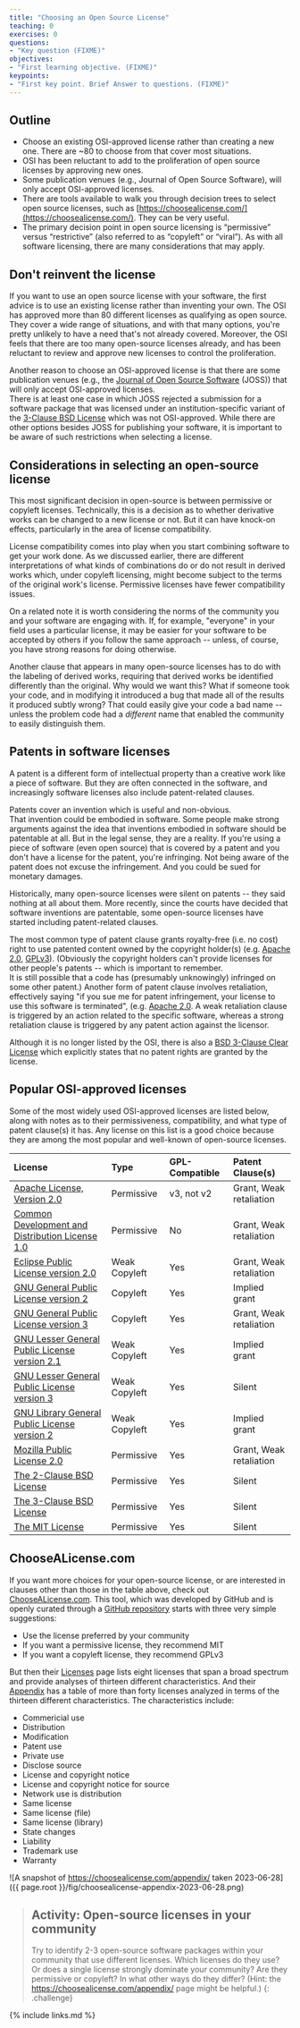 ```yaml
---
title: "Choosing an Open Source License"
teaching: 0
exercises: 0
questions:
- "Key question (FIXME)"
objectives:
- "First learning objective. (FIXME)"
keypoints:
- "First key point. Brief Answer to questions. (FIXME)"
---
```


## Outline

* Choose an existing OSI-approved license rather than creating a new one.  There are ~80 to choose from that cover most situations.
* OSI has been reluctant to add to the proliferation of open source licenses by approving new ones.
* Some publication venues (e.g., Journal of Open Source Software), will only accept OSI-approved licenses.
* There are tools available to walk you through decision trees to select open source licenses, such as [https://choosealicense.com/](https://choosealicense.com/).  They can be very useful.
* The primary decision point in open source licensing is “permissive” versus “restrictive” (also referred to as “copyleft” or “viral”).  As with all software licensing, there are many considerations that may apply.

## Don't reinvent the license

If you want to use an open source license with your software, the first advice is to use an existing license rather than inventing your own.
The OSI has approved more than 80 different licenses as qualifying as open source.
They cover a wide range of situations, and with that many options, you're pretty unlikely to have a need that's not already covered.
Moreover, the OSI feels that there are too many open-source licenses already, and has been reluctant to review and approve new licenses to control the proliferation.

Another reason to choose an OSI-approved license is that there are some publication venues (e.g., the [Journal of Open Source Software](https://joss.theoj.org/) (JOSS)) that will only accept OSI-approved licenses.  
There is at least one case in which JOSS rejected a submission for a software package that was licensed under an institution-specific variant of the [3-Clause BSD License](https://opensource.org/license/bsd-3-clause/) which was not OSI-approved.
While there are other options besides JOSS for publishing your software, it is important to be aware of such restrictions when selecting a license.

## Considerations in selecting an open-source license

This most significant decision in open-source is between permissive or copyleft licenses.
Technically, this is a decision as to whether derivative works can be changed to a new license or not.
But it can have knock-on effects, particularly in the area of license compatibility.

License compatibility comes into play when you start combining software to get your work done.
As we discussed earlier, there are different interpretations of what kinds of combinations do or do not result in derived works which, under copyleft licensing, might become subject to the terms of the original work's license.
Permissive licenses have fewer compatibility issues.

On a related note it is worth considering the norms of the community you and your software are engaging with.
If, for example, "everyone" in your field uses a particular license, it may be easier for your software to be accepted by others if you follow the same approach -- unless, of course, you have strong reasons for doing otherwise.

Another clause that appears in many open-source licenses has to do with the labeling of derived works, requiring that derived works be identified differently than the original.
Why would we want this?
What if someone took your code, and in modifying it introduced a bug that made all of the results it produced subtly wrong?
That could easily give your code a bad name -- unless the problem code had a *different* name that enabled the community to easily distinguish them.

## Patents in software licenses

A patent is a different form of intellectual property than a creative work like a piece of software.
But they are often connected in the software, and increasingly software licenses also include patent-related clauses.

Patents cover an invention which is useful and non-obvious.  
That invention could be embodied in software.
Some people make strong arguments against the idea that inventions embodied in software should be patentable at all.
But in the legal sense, they are a reality.
If you're using a piece of software (even open source) that is covered by a patent and you don't have a license for the patent, you're infringing.
Not being aware of the patent does not excuse the infringement.
And you could be sued for monetary damages.

Historically, many open-source licenses were silent on patents -- they said nothing at all about them.
More recently, since the courts have decided that software inventions are patentable, some open-source licenses have started including patent-related clauses.

The most common type of patent clause grants royalty-free (i.e. no cost) right to use patented content owned by the copyright holder(s) (e.g. [Apache 2.0](https://opensource.org/license/apache-2-0/), [GPLv3](https://opensource.org/license/gpl-3-0/)).
(Obviously the copyright holders can't provide licenses for other people's patents -- which is important to remember.  
It is still possible that a code has (presumably unknowingly) infringed on some other patent.)
Another form of patent clause involves retaliation, effectively saying "if you sue me for patent infringement, your license to use this software is terminated", (e.g. [Apache 2.0](https://opensource.org/license/apache-2-0/).
A weak retaliation clause is triggered by an action related to the specific software, whereas a strong retaliation clause is triggered by any patent action against the licensor.

Although it is no longer listed by the OSI, there is also a [BSD 3-Clause Clear License](https://choosealicense.com/licenses/bsd-3-clause-clear/) which explicitly states that no patent rights are granted by the license.

## Popular OSI-approved licenses

Some of the most widely used OSI-approved licenses are listed below, along with notes as to their permissiveness, compatibility, and what type of patent clause(s) it has.
Any license on this list is a good choice because they are among the most popular and well-known of open-source licenses.

| License | Type | GPL-Compatible | Patent Clause(s) |
| :-- | :-- | :-- | :-- |
[Apache License, Version 2.0](https://opensource.org/license/apache-2-0/) | Permissive | v3, not v2 | Grant, Weak retaliation |
[Common Development and Distribution License 1.0](https://opensource.org/license/cddl-1-0/) | Permissive | No | Grant, Weak retaliation |
[Eclipse Public License version 2.0](https://opensource.org/license/epl-2-0/) | Weak Copyleft | Yes | Grant, Weak retaliation |
[GNU General Public License version 2](https://opensource.org/license/gpl-2-0/) | Copyleft | Yes | Implied grant |
[GNU General Public License version 3](https://opensource.org/license/gpl-3-0/) | Copyleft | Yes |  Grant, Weak retaliation |
[GNU Lesser General Public License version 2.1](https://opensource.org/license/lgpl-2-1/) | Weak Copyleft | Yes | Implied grant |
[GNU Lesser General Public License version 3](https://opensource.org/license/lgpl-3-0/) | Weak Copyleft | Yes | Silent |
[GNU Library General Public License version 2](https://opensource.org/license/lgpl-2-0/) | Weak Copyleft | Yes | Implied grant |
[Mozilla Public License 2.0](https://opensource.org/license/mpl-2-0/) | Permissive | Yes | Grant, Weak retaliation |
[The 2-Clause BSD License](https://opensource.org/license/bsd-2-clause/) | Permissive | Yes | Silent |
[The 3-Clause BSD License](https://opensource.org/license/bsd-3-clause/) | Permissive | Yes | Silent |
[The MIT License](https://opensource.org/license/mit/) | Permissive | Yes | Silent |

## ChooseALicense.com

If you want more choices for your open-source license, or are interested in clauses other than those in the table above, check out [ChooseALicense.com](https://choosealicense.com).
This tool, which was developed by GitHub and is openly curated through a [GitHub repository](https://github.com/github/choosealicense.com) starts with three very simple suggestions:

* Use the license preferred by your community
* If you want a permissive license, they recommend MIT
* If you want a copyleft license, they recommend GPLv3

But then their [Licenses](https://choosealicense.com/licenses/) page lists eight licenses that span a broad spectrum and provide analyses of thirteen different characteristics.
And their [Appendix](https://choosealicense.com/appendix/) has a table of more than forty licenses analyzed in terms of the thirteen different characteristics.
The characteristics include:

* Commericial use
* Distribution
* Modification
* Patent use
* Private use
* Disclose source
* License and copyright notice
* License and copyright notice for source
* Network use is distribution
* Same license
* Same license (file)
* Same license (library)
* State changes
* Liability
* Trademark use
* Warranty

![A snapshot of https://choosealicense.com/appendix/ taken 2023-06-28]({{ page.root }}/fig/choosealicense-appendix-2023-06-28.png)

> ## Activity: Open-source licenses in your community
>
> Try to identify 2-3 open-source software packages within your community that use different licenses.  Which licenses do they use? Or does a single license strongly dominate your community? Are they permissive or copyleft?  In what other ways do they differ? (Hint: the <https://choosealicense.com/appendix/> page might be helpful.)
{: .challenge}

{% include links.md %}
